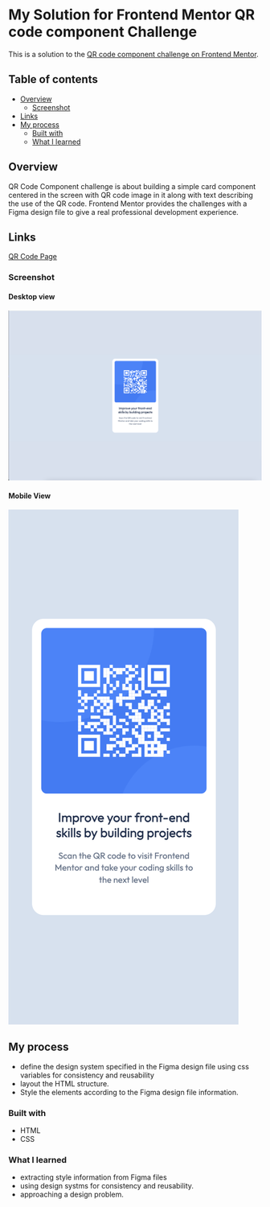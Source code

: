 # My Solution for Frontend Mentor QR code component Challenge

This is a solution to the [QR code component challenge on Frontend Mentor](https://www.frontendmentor.io/challenges/qr-code-component-iux_sIO_H).

## Table of contents
- [Overview](#overview)
  - [Screenshot](#screenshot)
- [Links](#links)
- [My process](#my-process)
  - [Built with](#built-with)
  - [What I learned](#what-i-learned)

## Overview
QR Code Component challenge is about building a simple card component centered in the screen with QR code image in it along with text describing the use of the QR code. Frontend Mentor provides the challenges with a Figma design file to give a real professional development experience.

## Links
[QR Code Page](https://ahmed-araby.github.io/QR-Code-Card/)

### Screenshot

#### Desktop view
![my output](./documentation/images/my-output_desktop.png)

#### Mobile View
![my output](./documentation/images/my-output_mobile.png)

## My process
* define the design system specified in the Figma design file using css variables for consistency and reusability
* layout the HTML structure.
* Style the elements according to the Figma design file information.

### Built with
- HTML
- CSS

### What I learned
- extracting style information from Figma files
- using design systms for consistency and reusability.
- approaching a design problem.
